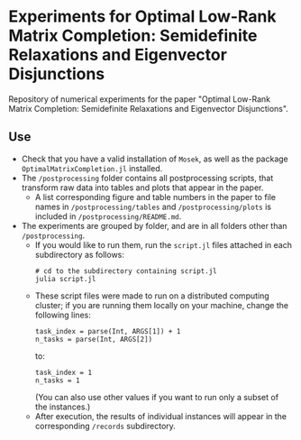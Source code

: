 # Experiments for Optimal Low-Rank Matrix Completion: Semidefinite Relaxations and Eigenvector Disjunctions

Repository of numerical experiments for the paper "Optimal Low-Rank Matrix Completion: Semidefinite Relaxations and Eigenvector Disjunctions".

## Use

- Check that you have a valid installation of `Mosek`, as well as the package `OptimalMatrixCompletion.jl` installed.
- The `/postprocessing` folder contains all postprocessing scripts, that transform raw data into tables and plots that appear in the paper.
    - A list corresponding figure and table numbers in the paper to file names in `/postprocessing/tables` and `/postprocessing/plots` is included in `/postprocessing/README.md`.
- The experiments are grouped by folder, and are in all folders other than `/postprocessing`.
    - If you would like to run them, run the `script.jl` files attached in each subdirectory as follows:
        ```
        # cd to the subdirectory containing script.jl
        julia script.jl
        ```
    - These script files were made to run on a distributed computing cluster; if you are running them locally on your machine, change the following lines:
        ```
        task_index = parse(Int, ARGS[1]) + 1
        n_tasks = parse(Int, ARGS[2])   
        ```
        to:
        ```
        task_index = 1
        n_tasks = 1
        ```
        (You can also use other values if you want to run only a subset of the instances.)
    - After execution, the results of individual instances will appear in the corresponding `/records` subdirectory.